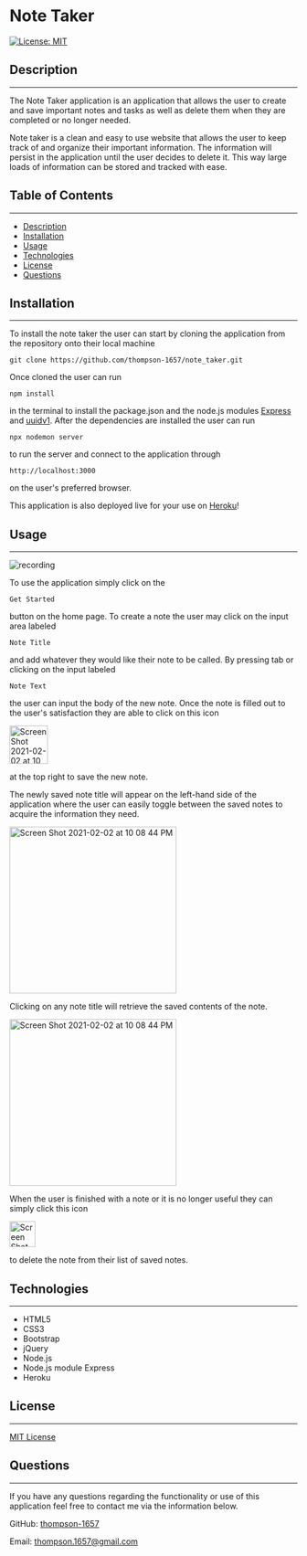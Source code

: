 # Note Taker
[![License: MIT](https://img.shields.io/badge/License-MIT-yellow.svg)](https://opensource.org/licenses/MIT)

## Description
---
The Note Taker application is an application that allows the user to create and save important notes and tasks as well as delete them when they are completed or no longer needed.

Note taker is a clean and easy to use website that allows the user to keep track of and organize their important information. The information will persist in the application until the user decides to delete it. This way large loads of information can be stored and tracked with ease.

## Table of Contents
---
* [Description](#description)
* [Installation](#installation)
* [Usage](#usage)
* [Technologies](#technologies)
* [License](#license)
* [Questions](#questions)
        
## Installation
---
To install the note taker the user can start by cloning the application from the repository onto their local machine
```
git clone https://github.com/thompson-1657/note_taker.git
```
 Once cloned the user can run 
```
npm install
```
in the terminal to install the package.json and the node.js modules [Express](https://expressjs.com/) and [uuidv1](https://www.npmjs.com/package/uuidv1).  After the dependencies are installed the user can run 
```
npx nodemon server
```
to run the server and connect to the application through
```
http://localhost:3000
```
on the user's preferred browser.

This application is also deployed live for your use on [Heroku]()!
        
## Usage
---

![recording](https://user-images.githubusercontent.com/71091515/106697972-7745bb80-65a5-11eb-8b9e-e1c949207fb2.gif)

To use the application simply click on the 
```
Get Started
```
button on the home page. To create a note the user may click on the input area labeled 
```
Note Title
```
and add whatever they would like their note to be called. By pressing tab or clicking on the input labeled
```
Note Text
```
the user can input the body of the new note. Once the note is filled out to the user's satisfaction they are able to click on this icon

<img width="67" alt="Screen Shot 2021-02-02 at 10 03 10 PM" src="https://user-images.githubusercontent.com/71091515/106696569-a0188180-65a2-11eb-87ad-3b28eb0a7426.png">

at the top right to save the new note. 

The newly saved note title will appear on the left-hand side of the application where the user can easily toggle between the saved notes to acquire the information they need.

<img width="292" alt="Screen Shot 2021-02-02 at 10 08 44 PM" src="https://user-images.githubusercontent.com/71091515/106696930-5e3c0b00-65a3-11eb-91c8-d805d9845056.png">

Clicking on any note title will retrieve the saved contents of the note.

<img width="292" alt="Screen Shot 2021-02-02 at 10 08 44 PM" src="https://user-images.githubusercontent.com/71091515/106697767-10c09d80-65a5-11eb-9dcc-bec151207af1.png">

When the user is finished with a note or it is no longer useful they can simply click this icon

<img width="45" alt="Screen Shot 2021-02-02 at 10 11 59 PM" src="https://user-images.githubusercontent.com/71091515/106697929-66954580-65a5-11eb-94b7-2e8d09d851d6.png">

to delete the note from their list of saved notes.



## Technologies
---
* HTML5
* CSS3
* Bootstrap
* jQuery
* Node.js
* Node.js module Express
* Heroku
        
## License
---
[MIT License](LICENSE)
        
## Questions
---
If you have any questions regarding the functionality or use of this application feel free to contact me via the information below.

GitHub: [thompson-1657](http://github.com/thompson-1657)

Email: thompson.1657@gmail.com